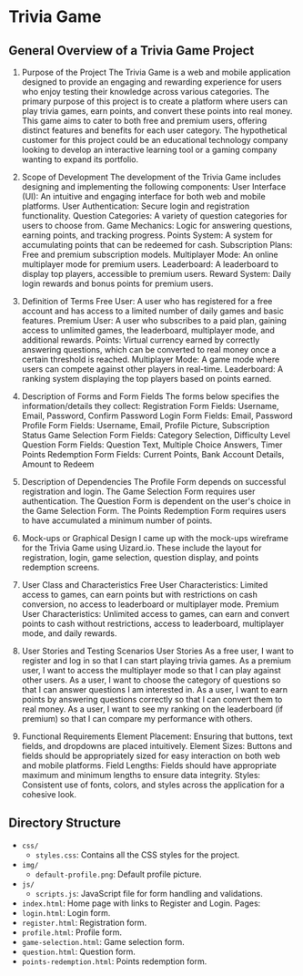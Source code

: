 # Trivia Game

## General Overview of a Trivia Game Project

1. Purpose of the Project
The Trivia Game is a web and mobile application designed to provide an engaging and rewarding experience for users who enjoy testing their knowledge across various categories. The primary purpose of this project is to create a platform where users can play trivia games, earn points, and convert these points into real money. This game aims to cater to both free and premium users, offering distinct features and benefits for each user category. The hypothetical customer for this project could be an educational technology company looking to develop an interactive learning tool or a gaming company wanting to expand its portfolio.
2. Scope of Development
The development of the Trivia Game includes designing and implementing the following components:
User Interface (UI): An intuitive and engaging interface for both web and mobile platforms.
User Authentication: Secure login and registration functionality.
Question Categories: A variety of question categories for users to choose from.
Game Mechanics: Logic for answering questions, earning points, and tracking progress.
Points System: A system for accumulating points that can be redeemed for cash.
Subscription Plans: Free and premium subscription models.
Multiplayer Mode: An online multiplayer mode for premium users.
Leaderboard: A leaderboard to display top players, accessible to premium users.
Reward System: Daily login rewards and bonus points for premium users.
3. Definition of Terms
Free User: A user who has registered for a free account and has access to a limited number of daily games and basic features.
Premium User: A user who subscribes to a paid plan, gaining access to unlimited games, the leaderboard, multiplayer mode, and additional rewards.
Points: Virtual currency earned by correctly answering questions, which can be converted to real money once a certain threshold is reached.
Multiplayer Mode: A game mode where users can compete against other players in real-time.
Leaderboard: A ranking system displaying the top players based on points earned.
4. Description of Forms and Form Fields
The forms below specifies the information/details they collect:
Registration Form
Fields: Username, Email, Password, Confirm Password
Login Form
Fields: Email, Password
Profile Form
Fields: Username, Email, Profile Picture, Subscription Status
Game Selection Form
Fields: Category Selection, Difficulty Level
Question Form
Fields: Question Text, Multiple Choice Answers, Timer
Points Redemption Form
Fields: Current Points, Bank Account Details, Amount to Redeem
5. Description of Dependencies
The Profile Form depends on successful registration and login.
The Game Selection Form requires user authentication.
The Question Form is dependent on the user's choice in the Game Selection Form.
The Points Redemption Form requires users to have accumulated a minimum number of points.
6. Mock-ups or Graphical Design
I came up with the mock-ups wireframe for the Trivia Game using Uizard.io. These include the layout for registration, login, game selection, question display, and points redemption screens.

7. User Class and Characteristics
Free User
Characteristics: Limited access to games, can earn points but with restrictions on cash conversion, no access to leaderboard or multiplayer mode.
Premium User
Characteristics: Unlimited access to games, can earn and convert points to cash without restrictions, access to leaderboard, multiplayer mode, and daily rewards.
8. User Stories and Testing Scenarios
User Stories
As a free user, I want to register and log in so that I can start playing trivia games.
As a premium user, I want to access the multiplayer mode so that I can play against other users.
As a user, I want to choose the category of questions so that I can answer questions I am interested in.
As a user, I want to earn points by answering questions correctly so that I can convert them to real money.
As a user, I want to see my ranking on the leaderboard (if premium) so that I can compare my performance with others.

9. Functional Requirements
Element Placement: Ensuring that buttons, text fields, and dropdowns are placed intuitively.
Element Sizes: Buttons and fields should be appropriately sized for easy interaction on both web and mobile platforms.
Field Lengths: Fields should have appropriate maximum and minimum lengths to ensure data integrity.
Styles: Consistent use of fonts, colors, and styles across the application for a cohesive look.

## Directory Structure

- `css/`
  - `styles.css`: Contains all the CSS styles for the project.
- `img/`
  - `default-profile.png`: Default profile picture.
- `js/`
  - `scripts.js`: JavaScript file for form handling and validations.
- `index.html`: Home page with links to Register and Login.
Pages:
- `login.html`: Login form.
- `register.html`: Registration form.
- `profile.html`: Profile form.
- `game-selection.html`: Game selection form.
- `question.html`: Question form.
- `points-redemption.html`: Points redemption form.
